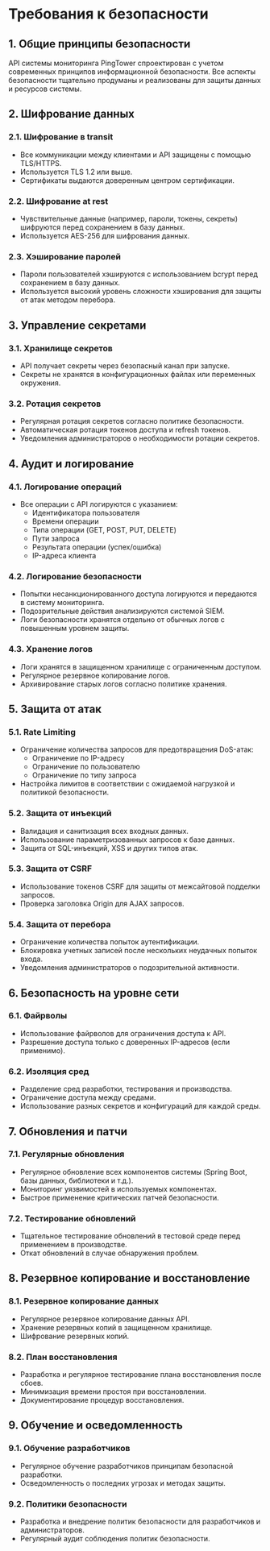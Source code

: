 # Требования к безопасности

## 1. Общие принципы безопасности

API системы мониторинга PingTower спроектирован с учетом современных принципов информационной безопасности. Все аспекты безопасности тщательно продуманы и реализованы для защиты данных и ресурсов системы.

## 2. Шифрование данных

### 2.1. Шифрование в transit

- Все коммуникации между клиентами и API защищены с помощью TLS/HTTPS.
- Используется TLS 1.2 или выше.
- Сертификаты выдаются доверенным центром сертификации.

### 2.2. Шифрование at rest

- Чувствительные данные (например, пароли, токены, секреты) шифруются перед сохранением в базу данных.
- Используется AES-256 для шифрования данных.

### 2.3. Хэширование паролей

- Пароли пользователей хэшируются с использованием bcrypt перед сохранением в базу данных.
- Используется высокий уровень сложности хэширования для защиты от атак методом перебора.

## 3. Управление секретами

### 3.1. Хранилище секретов

- API получает секреты через безопасный канал при запуске.
- Секреты не хранятся в конфигурационных файлах или переменных окружения.

### 3.2. Ротация секретов

- Регулярная ротация секретов согласно политике безопасности.
- Автоматическая ротация токенов доступа и refresh токенов.
- Уведомления администраторов о необходимости ротации секретов.

## 4. Аудит и логирование

### 4.1. Логирование операций

- Все операции с API логируются с указанием:
  - Идентификатора пользователя
  - Времени операции
  - Типа операции (GET, POST, PUT, DELETE)
  - Пути запроса
  - Результата операции (успех/ошибка)
  - IP-адреса клиента

### 4.2. Логирование безопасности

- Попытки несанкционированного доступа логируются и передаются в систему мониторинга.
- Подозрительные действия анализируются системой SIEM.
- Логи безопасности хранятся отдельно от обычных логов с повышенным уровнем защиты.

### 4.3. Хранение логов

- Логи хранятся в защищенном хранилище с ограниченным доступом.
- Регулярное резервное копирование логов.
- Архивирование старых логов согласно политике хранения.

## 5. Защита от атак

### 5.1. Rate Limiting

- Ограничение количества запросов для предотвращения DoS-атак:
  - Ограничение по IP-адресу
  - Ограничение по пользователю
  - Ограничение по типу запроса
- Настройка лимитов в соответствии с ожидаемой нагрузкой и политикой безопасности.

### 5.2. Защита от инъекций

- Валидация и санитизация всех входных данных.
- Использование параметризованных запросов к базе данных.
- Защита от SQL-инъекций, XSS и других типов атак.

### 5.3. Защита от CSRF

- Использование токенов CSRF для защиты от межсайтовой подделки запросов.
- Проверка заголовка Origin для AJAX запросов.

### 5.4. Защита от перебора

- Ограничение количества попыток аутентификации.
- Блокировка учетных записей после нескольких неудачных попыток входа.
- Уведомления администраторов о подозрительной активности.

## 6. Безопасность на уровне сети

### 6.1. Файрволы

- Использование файрволов для ограничения доступа к API.
- Разрешение доступа только с доверенных IP-адресов (если применимо).

### 6.2. Изоляция сред

- Разделение сред разработки, тестирования и производства.
- Ограничение доступа между средами.
- Использование разных секретов и конфигураций для каждой среды.

## 7. Обновления и патчи

### 7.1. Регулярные обновления

- Регулярное обновление всех компонентов системы (Spring Boot, базы данных, библиотеки и т.д.).
- Мониторинг уязвимостей в используемых компонентах.
- Быстрое применение критических патчей безопасности.

### 7.2. Тестирование обновлений

- Тщательное тестирование обновлений в тестовой среде перед применением в производстве.
- Откат обновлений в случае обнаружения проблем.

## 8. Резервное копирование и восстановление

### 8.1. Резервное копирование данных

- Регулярное резервное копирование данных API.
- Хранение резервных копий в защищенном хранилище.
- Шифрование резервных копий.

### 8.2. План восстановления

- Разработка и регулярное тестирование плана восстановления после сбоев.
- Минимизация времени простоя при восстановлении.
- Документирование процедур восстановления.

## 9. Обучение и осведомленность

### 9.1. Обучение разработчиков

- Регулярное обучение разработчиков принципам безопасной разработки.
- Осведомленность о последних угрозах и методах защиты.

### 9.2. Политики безопасности

- Разработка и внедрение политик безопасности для разработчиков и администраторов.
- Регулярный аудит соблюдения политик безопасности.
